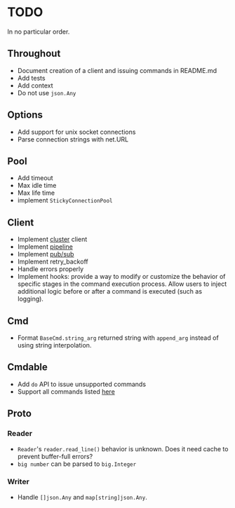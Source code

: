 # TODO

In no particular order.

## Throughout

- Document creation of a client and issuing commands in README.md
- Add tests
- Add context
- Do not use `json.Any`

## Options

- Add support for unix socket connections
- Parse connection strings with net.URL

## Pool

- Add timeout
- Max idle time
- Max life time
- implement `StickyConnectionPool`

## Client

- Implement [cluster](https://docs.keydb.dev/docs/cluster-spec/) client
- Implement [pipeline](https://docs.keydb.dev/docs/pipelining/)
- Implement [pub/sub](https://docs.keydb.dev/docs/pubsub/)
- Implement retry_backoff
- Handle errors properly
- Implement hooks: provide a way to modify or customize the behavior of specific stages in the command 
  execution process. Allow users to inject additional logic before or after a command is executed (such 
  as logging).

## Cmd

- Format `BaseCmd.string_arg` returned string with `append_arg` instead of using string interpolation.

## Cmdable

- Add `do` API to issue unsupported commands
- Support all commands listed [here](https://docs.keydb.dev/docs/commands)

## Proto

### Reader

- `Reader`'s `reader.read_line()` behavior is unknown. Does it need cache to prevent buffer-full errors?
- `big number` can be parsed to `big.Integer`

### Writer

- Handle `[]json.Any` and `map[string]json.Any`.